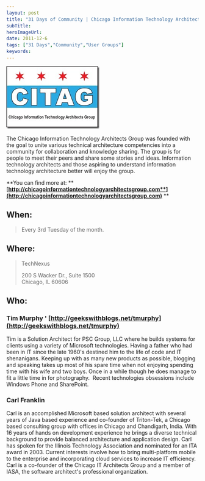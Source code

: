 ```yaml
---
layout: post 
title: "31 Days of Community | Chicago Information Technology Architects Group"
subTitle: 
heroImageUrl: 
date: 2011-12-6
tags: ["31 Days","Community","User Groups"]
keywords: 
---
```


[![CITAG_logo-02a](CITAG_logo-02a_thumb.jpg "CITAG_logo-02a")](http://csell.net/wp-content/uploads/2011/11/CITAG_logo-02a.jpg)

The Chicago Information Technology Architects Group was founded with the goal to unite various technical architecture competencies into a community for collaboration and knowledge sharing. The group is for people to meet their peers and share some stories and ideas. Information technology architects and those aspiring to understand information technology architecture better will enjoy the group.

**You can find more at: **[**http://chicagoinformationtechnologyarchitectsgroup.com**](http://chicagoinformationtechnologyarchitectsgroup.com)** **

## When:
  > Every 3rd Tuesday of the month.  

## Where:
  > TechNexus
> 
> 200 S Wacker Dr., Suite 1500      
> Chicago, IL 60606  

## Who:

### Tim Murphy ' [http://geekswithblogs.net/tmurphy](http://geekswithblogs.net/tmurphy)

Tim is a Solution Architect for PSC Group, LLC where he builds systems for clients using a variety of Microsoft technologies. Having a father who had been in IT since the late 1960's destined him to the life of code and IT shenanigans. Keeping up with as many new products as possible, blogging and speaking takes up most of his spare time when not enjoying spending time with his wife and two boys. Once in a while though he does manage to fit a little time in for photography.&#160; Recent technologies obsessions include Windows Phone and SharePoint.

### Carl Franklin

Carl is an accomplished Microsoft based solution architect with several years of Java based experience and co-founder of Triton-Tek, a Chicago based consulting group with offices in Chicago and Chandigarh, India. With 16 years of hands on development experience he brings a diverse technical background to provide balanced architecture and application design. Carl has spoken for the Illinois Technology Association and nominated for an ITA award in 2003\. Current interests involve how to bring multi-platform mobile to the enterprise and incorporating cloud services to increase IT efficiency. Carl is a co-founder of the Chicago IT Architects Group and a member of IASA, the software architect's professional organization.